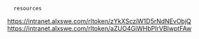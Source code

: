 
      resources
https://intranet.alxswe.com/rltoken/zYkXScziW1D5rNdNEvObjQ
https://intranet.alxswe.com/rltoken/aZUO4GiWHbPIrVBIwptFAw
